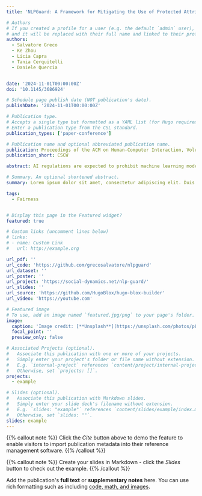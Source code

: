 ```yaml
---
title: 'NLPGuard: A Framework for Mitigating the Use of Protected Attributes by NLP Classifiers'

# Authors
# If you created a profile for a user (e.g. the default `admin` user), write the username (folder name) here
# and it will be replaced with their full name and linked to their profile.
authors:
  - Salvatore Greco
  - Ke Zhou 
  - Licia Capra
  - Tania Cerquitelli
  - Daniele Quercia


date: '2024-11-01T00:00:00Z'
doi: '10.1145/3686924'

# Schedule page publish date (NOT publication's date).
publishDate: '2024-11-01T00:00:00Z'

# Publication type.
# Accepts a single type but formatted as a YAML list (for Hugo requirements).
# Enter a publication type from the CSL standard.
publication_types: ['paper-conference']

# Publication name and optional abbreviated publication name.
publication: Proceedings of the ACM on Human-Computer Interaction, Volume 8, Issue CSCW2
publication_short: CSCW

abstract: AI regulations are expected to prohibit machine learning models from using sensitive attributes during training. However, the latest Natural Language Processing (NLP) classifiers, which rely on deep learning, operate as black-box systems, complicating the detection and remediation of such misuse. Traditional bias mitigation methods in NLP aim for comparable performance across different groups based on attributes like gender or race but fail to address the underlying issue of reliance on protected attributes. To partly fix that, we introduce NLPGuard, a framework for mitigating the reliance on protected attributes in NLP classifiers. NLPGuard takes an unlabeled dataset, an existing NLP classifier, and its training data as input, producing a modified training dataset that significantly reduces dependence on protected attributes without compromising accuracy. NLPGuard is applied to three classification tasks:\ identifying toxic language, sentiment analysis, and occupation classification. Our evaluation shows that current NLP classifiers heavily depend on protected attributes, with up to 23% of the most predictive words associated with these attributes. However, NLPGuard effectively reduces this reliance by up to 79%, while slightly improving accuracy.

# Summary. An optional shortened abstract.
summary: Lorem ipsum dolor sit amet, consectetur adipiscing elit. Duis posuere tellus ac convallis placerat. Proin tincidunt magna sed ex sollicitudin condimentum.

tags:
  - Fairness


# Display this page in the Featured widget?
featured: true

# Custom links (uncomment lines below)
# links:
# - name: Custom Link
#   url: http://example.org

url_pdf: ''
url_code: 'https://github.com/grecosalvatore/nlpguard'
url_dataset: ''
url_poster: ''
url_project: 'https://social-dynamics.net/nlp-guard/'
url_slides: ''
url_source: 'https://github.com/HugoBlox/hugo-blox-builder'
url_video: 'https://youtube.com'

# Featured image
# To use, add an image named `featured.jpg/png` to your page's folder.
image:
  caption: 'Image credit: [**Unsplash**](https://unsplash.com/photos/pLCdAaMFLTE)'
  focal_point: ''
  preview_only: false

# Associated Projects (optional).
#   Associate this publication with one or more of your projects.
#   Simply enter your project's folder or file name without extension.
#   E.g. `internal-project` references `content/project/internal-project/index.md`.
#   Otherwise, set `projects: []`.
projects:
  - example

# Slides (optional).
#   Associate this publication with Markdown slides.
#   Simply enter your slide deck's filename without extension.
#   E.g. `slides: "example"` references `content/slides/example/index.md`.
#   Otherwise, set `slides: ""`.
slides: example
---
```


{{% callout note %}}
Click the _Cite_ button above to demo the feature to enable visitors to import publication metadata into their reference management software.
{{% /callout %}}

{{% callout note %}}
Create your slides in Markdown - click the _Slides_ button to check out the example.
{{% /callout %}}

Add the publication's **full text** or **supplementary notes** here. You can use rich formatting such as including [code, math, and images](https://docs.hugoblox.com/content/writing-markdown-latex/).
